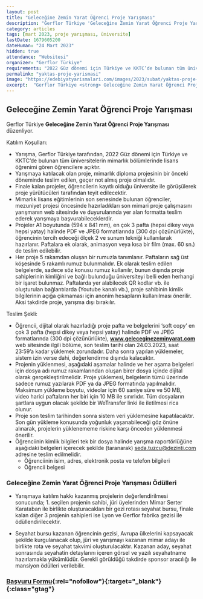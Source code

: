 ```yaml
---
layout: post
title: "Geleceğine Zemin Yarat Öğrenci Proje Yarışması"
description: "Gerflor Türkiye 'Geleceğine Zemin Yarat Öğrenci Proje Yarışması' düzenliyor."
category: articles
tags: [mart 2023, proje yarışması, üniversite]
lastDate: 1679605200
dateHuman: "24 Mart 2023"
hidden: true
attendance: "Websitesi"
organizer: "Gerflor Türkiye"
requirements: "2022 Güz dönemi için Türkiye ve KKTC’de bulunan tüm üniversitelerin mimarlık bölümlerinde lisans öğrenimi gören öğrenciler katılabilir."
permalink: "yaktas-proje-yarismasi"
image: "https://edebiyatyarismalari.com/images/2023/subat/yaktas-proje-yarismasi.jpg"
excerpt:  "Gerflor Türkiye <strong> Geleceğine Zemin Yarat Öğrenci Proje Yarışması </strong> düzenliyor."
---
```


## Geleceğine Zemin Yarat Öğrenci Proje Yarışması
Gerflor Türkiye **Geleceğine Zemin Yarat Öğrenci Proje Yarışması** düzenliyor.  

Katılım Koşulları:
- Yarışma, Gerflor Türkiye tarafından, 2022 Güz dönemi için Türkiye ve KKTC’de bulunan tüm üniversitelerin mimarlık bölümlerinde lisans öğrenimi gören öğrencilere açıktır.
- Yarışmaya katılacak olan proje, mimarlık diploma projesinin bir önceki döneminde teslim edilen, geçer not almış proje olmalıdır. 
- Finale kalan projeler, öğrencilerin kayıtlı olduğu üniversite ile görüşülerek proje yürütücüleri tarafından teyit edilecektir.
- Mimarlık lisans eğitimlerinin son senesinde bulunan öğrenciler, mezuniyet projesi öncesinde hazırladıkları son mimari proje çalışmasını yarışmanın web sitesinde ve duyurularında yer alan formatta teslim ederek yarışmaya başvurabileceklerdir.
- Projeler A1 boyutunda (594 x 841 mm), en çok 3 pafta (hepsi dikey veya hepsi yatay) halinde PDF ve JPEG formatlarında (300 dpi çözünürlükte), öğrencinin tercih edeceği ölçek 2 ve sunum tekniği kullanılarak hazırlanır. Paftalara ek olarak, animasyon veya kısa bir film (max. 60 sn.) de teslim edilebilir.
- Her proje 5 rakamdan oluşan bir rumuzla tanımlanır. Paftaların sağ üst köşesinde 5 rakamlı rumuz bulunmalıdır. Ek olarak teslim edilen belgelerde, sadece söz konusu rumuz kullanılır, bunun dışında proje sahiplerinin kimliğini ve bağlı bulunduğu üniversiteyi belli eden herhangi bir işaret bulunmaz. Paftalarda yer alabilecek QR kodlar vb. ile oluşturulan bağlantılarda (Youtube kanalı vb.), proje sahibinin kimlik bilgilerinin açığa çıkmaması için anonim hesapların kullanılması önerilir. Aksi takdirde proje, yarışma dışı bırakılır.

Teslim Şekli:
- Öğrencii, dijital olarak hazırladığı proje pafta ve belgelerini ‘soft copy’ en çok 3 pafta (hepsi dikey veya hepsi yatay) halinde PDF ve JPEG formatlarında (300 dpi çözünürlükte), **www.geleceginezeminyarat.com** web sitesinde ilgili bölüme, son teslim tarihi olan 24.03.2023, saat 23:59’a kadar yüklemek zorundadır. Daha sonra yapılan yüklemeler, sistem izin verse dahi, değerlendirme dışında kalacaktır.
- Projenin yüklenmesi, aşağıdaki aşamalar halinde ve her aşama belgeleri için dosya adı rumuz rakamlarından oluşan birer dosya içinde dijital olarak gerçekleştirilmelidir. Proje yüklemesi, belgelerin tümü üzerinde sadece rumuz yazılarak PDF ya da JPEG formatında yapılmalıdır. Maksimum yükleme boyutu, videolar için 60 saniye süre ve 50 MB, video harici paftaların her biri için 10 MB ile sınırlıdır. Tüm dosyaların şartlara uygun olacak şekilde bir WeTransfer linki ile iletilmesi rica olunur.
- Proje son teslim tarihinden sonra sistem veri yüklemesine kapatılacaktır. Son gün yükleme konusunda yoğunluk yaşanabileceği göz önüne alınarak, projelerin yüklenememe riskine karşı önceden yüklenmesi önerilir.
- Öğrenciinin kimlik bilgileri tek bir dosya halinde yarışma raportörlüğüne aşağıdaki belgeleri içerecek şekilde (taranarak) seda.tuzcu@dezinti.com adresine teslim edilmelidir.
    - Öğrenciinin isim, adres, elektronik posta ve telefon bilgileri
    - Öğrencii belgesi


### Geleceğine Zemin Yarat Öğrenci Proje Yarışması Ödülleri
- Yarışmaya katılım hakkı kazanmış projelerin değerlendirilmesi sonucunda; 1. seçilen projenin sahibi, jüri üyelerinden Mimar Serter Karataban ile birlikte oluşturacakları bir gezi rotası seyahat bursu, finale kalan diğer 3 projenin sahipleri ise Lyon ve Gerflor fabrika gezisi ile ödüllendirilecektir.

- Seyahat bursu kazanan öğrencinin gezisi, Avrupa ülkelerini kapsayacak şekilde kurgulanacak olup, jüri ve yarışmayı kazanan mimar adayı ile birlikte rota ve seyahat takvimi oluşturulacaktır. Kazanan aday, seyahat sonrasında seyahatin detaylarını içeren görsel ve yazılı seyahatname hazırlamakla yükümlüdür. Gerekli görüldüğü takdirde sponsor aracılığı ile mansiyon ödülleri verilebilir.


### [Başvuru Formu](https://geleceginezeminyarat.com/tr/katilim/?ref=edebiyatyarismalari.com){:rel="nofollow"}{:target="_blank"}{:class="gtag"}